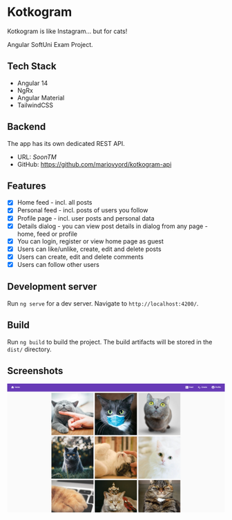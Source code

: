 # Kotkogram

Kotkogram is like Instagram... but for cats!

Angular SoftUni Exam Project.

## Tech Stack

- Angular 14
- NgRx
- Angular Material
- TailwindCSS

## Backend

The app has its own dedicated REST API.

- URL: *SoonTM*
- GitHub: <https://github.com/mariovyord/kotkogram-api>

## Features

- [x] Home feed - incl. all posts  
- [x] Personal feed - incl. posts of users you follow  
- [x] Profile page - incl. user posts and personal data
- [x] Details dialog - you can view post details in dialog from any page - home, feed or profile
- [x] You can login, register or view home page as guest
- [x] Users can like/unlike, create, edit and delete posts
- [x] Users can create, edit and delete comments
- [x] Users can follow other users

## Development server

Run `ng serve` for a dev server. Navigate to `http://localhost:4200/`.

## Build

Run `ng build` to build the project. The build artifacts will be stored in the `dist/` directory.

## Screenshots

![screenshot - home](./screenshot-home.png)
